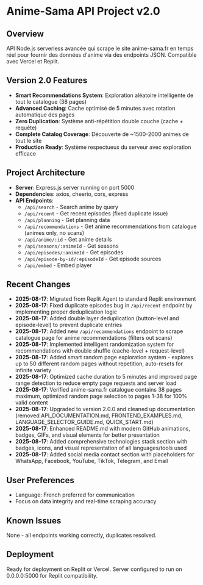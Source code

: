 # Anime-Sama API Project v2.0

## Overview
API Node.js serverless avancée qui scrape le site anime-sama.fr en temps réel pour fournir des données d'anime via des endpoints JSON. Compatible avec Vercel et Replit.

## Version 2.0 Features
- **Smart Recommendations System**: Exploration aléatoire intelligente de tout le catalogue (38 pages)
- **Advanced Caching**: Cache optimisé de 5 minutes avec rotation automatique des pages
- **Zero Duplication**: Système anti-répétition double couche (cache + requête)
- **Complete Catalog Coverage**: Découverte de ~1500-2000 animes de tout le site
- **Production Ready**: Système respectueux du serveur avec exploration efficace

## Project Architecture
- **Server**: Express.js server running on port 5000
- **Dependencies**: axios, cheerio, cors, express
- **API Endpoints**:
  - `/api/search` - Search anime by query
  - `/api/recent` - Get recent episodes (fixed duplicate issue)
  - `/api/planning` - Get planning data
  - `/api/recommendations` - Get anime recommendations from catalogue (animes only, no scans)
  - `/api/anime/:id` - Get anime details
  - `/api/seasons/:animeId` - Get seasons
  - `/api/episodes/:animeId` - Get episodes
  - `/api/episode-by-id/:episodeId` - Get episode sources
  - `/api/embed` - Embed player

## Recent Changes
- **2025-08-17**: Migrated from Replit Agent to standard Replit environment
- **2025-08-17**: Fixed duplicate episodes bug in `/api/recent` endpoint by implementing proper deduplication logic
- **2025-08-17**: Added double layer deduplication (button-level and episode-level) to prevent duplicate entries
- **2025-08-17**: Added new `/api/recommendations` endpoint to scrape catalogue page for anime recommendations (filters out scans)
- **2025-08-17**: Implemented intelligent randomization system for recommendations with double shuffle (cache-level + request-level)
- **2025-08-17**: Added smart random page exploration system - explores up to 50 different random pages without repetition, auto-resets for infinite variety
- **2025-08-17**: Optimized cache duration to 5 minutes and improved page range detection to reduce empty page requests and server load
- **2025-08-17**: Verified anime-sama.fr catalogue contains 38 pages maximum, optimized random page selection to pages 1-38 for 100% valid content
- **2025-08-17**: Upgraded to version 2.0.0 and cleaned up documentation (removed API_DOCUMENTATION.md, FRONTEND_EXAMPLES.md, LANGUAGE_SELECTOR_GUIDE.md, QUICK_START.md)
- **2025-08-17**: Enhanced README.md with modern GitHub animations, badges, GIFs, and visual elements for better presentation
- **2025-08-17**: Added comprehensive technologies stack section with badges, icons, and visual representation of all languages/tools used
- **2025-08-17**: Added social media contact section with placeholders for WhatsApp, Facebook, YouTube, TikTok, Telegram, and Email

## User Preferences
- Language: French preferred for communication
- Focus on data integrity and real-time scraping accuracy

## Known Issues
None - all endpoints working correctly, duplicates resolved.

## Deployment
Ready for deployment on Replit or Vercel. Server configured to run on 0.0.0.0:5000 for Replit compatibility.